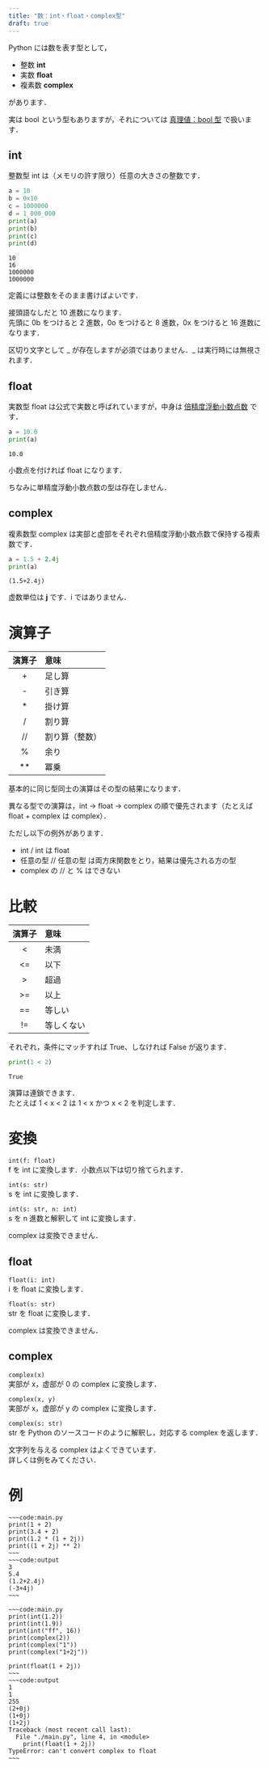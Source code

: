 ```yaml
---
title: "数：int・float・complex型"
draft: true
---
```


Python には数を表す型として，

- 整数 **int**
- 実数 **float**
- 複素数 **complex**

があります．

実は bool という型もありますが，それについては [真理値：bool 型](/computer-science/python/type/bool) で扱います．

## int

整数型 int は（メモリの許す限り）任意の大きさの整数です．

~~~code:main.py
a = 10
b = 0x10
c = 1000000
d = 1_000_000
print(a)
print(b)
print(c)
print(d)
~~~

~~~code:output
10
16
1000000
1000000
~~~

定義には整数をそのまま書けばよいです．

接頭語なしだと $10$ 進数になります．  
先頭に 0b をつけると $2$ 進数，0o をつけると $8$ 進数，0x をつけると $16$ 進数になります．

区切り文字として \_ が存在しますが必須ではありません．\_ は実行時には無視されます． 

## float

実数型 float は公式で実数と呼ばれていますが，中身は [倍精度浮動小数点数](/computer-science/numerical-analysis/floating-point-number/structure) です．

~~~code:main.py
a = 10.0
print(a)
~~~

~~~code:output
10.0
~~~

小数点を付ければ float になります．

ちなみに単精度浮動小数点数の型は存在しません．

## complex

複素数型 complex は実部と虚部をそれぞれ倍精度浮動小数点数で保持する複素数です．

~~~code:main.py
a = 1.5 + 2.4j
print(a)
~~~

~~~code:output
(1.5+2.4j)
~~~

虚数単位は **j** です．i ではありません．

# 演算子

| 演算子 | 意味 |
|:-:|:--|
| + | 足し算 |
| - | 引き算 |
| * | 掛け算 |
| / | 割り算 |
| // | 割り算（整数） |
| % | 余り |
| ** | 冪乗 |

基本的に同じ型同士の演算はその型の結果になります．

異なる型での演算は，int → float → complex の順で優先されます（たとえば float + complex は complex）．

ただし以下の例外があります．

- int / int は float
- 任意の型 // 任意の型 は両方床関数をとり，結果は優先される方の型
- complex の // と % はできない

# 比較

| 演算子 | 意味 |
|:-:|:--|
| <  | 未満 |
| <= | 以下 |
| >  | 超過 |
| >= | 以上 |
| == | 等しい |
| != | 等しくない |

それぞれ，条件にマッチすれば True、しなければ False が返ります．

~~~code:main.py
print(1 < 2)
~~~

~~~code:output
True
~~~

演算は連鎖できます．  
たとえば 1 < x < 2 は 1 < x かつ x < 2 を判定します．

# 変換

`int(f: float)`  
f を int に変換します．小数点以下は切り捨てられます．

`int(s: str)`  
s を int に変換します．

`int(s: str, n: int)`  
s を n 進数と解釈して int に変換します．

complex は変換できません．

## float

`float(i: int)`  
i を float に変換します．

`float(s: str)`  
str を float に変換します．

complex は変換できません．

## complex

`complex(x)`  
実部が x，虚部が 0 の complex に変換します．

`complex(x, y)`  
実部が x，虚部が y の complex に変換します．

`complex(s: str)`  
str を Python のソースコードのように解釈し，対応する complex を返します．

文字列を与える complex はよくできています．  
詳しくは例をみてください．

# 例

```spoiler:open
~~~code:main.py
print(1 + 2)
print(3.4 + 2)
print(1.2 * (1 + 2j))
print((1 + 2j) ** 2)
~~~
~~~code:output
3
5.4
(1.2+2.4j)
(-3+4j)
~~~
```

```spoiler:open
~~~code:main.py
print(int(1.2))
print(int(1.9))
print(int("ff", 16))
print(complex(2))
print(complex("1"))
print(complex("1+2j"))

print(float(1 + 2j))
~~~
~~~code:output
1
1
255
(2+0j)
(1+0j)
(1+2j)
Traceback (most recent call last):
  File "./main.py", line 4, in <module>
    print(float(1 + 2j))
TypeError: can't convert complex to float
~~~
```
